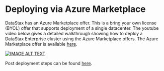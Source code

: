 # Deploying via Azure Marketplace

DataStax has an Azure Marketplace offer.  This is a bring your own license (BYOL) offer that supports deployment of a single datacenter. The youtube video below gives a detailed walkthrough showing how to deploy a DataStax Enterprise cluster using the Azure Marketplace offers.  The Azure Marketplace offer is available [here](azure.microsoft.com/en-us/marketplace/partners/datastax/datastax-enterprisesingledc/).

[![IMAGE ALT TEXT](http://img.youtube.com/vi/_tBL7iwqBLY/0.jpg)](http://www.youtube.com/watch?v=_tBL7iwqBLY "Deploying DataStax wtih Azure Marketplace")

Post deployment steps can be found [here](postdeploy.md).
